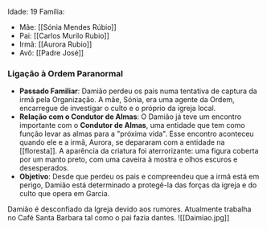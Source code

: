 Idade: 19
Família:
- Mãe: [[Sónia Mendes Rúbio]] 
- Pai: [[Carlos Murilo Rubio]]
- Irmã: [[Aurora Rubio]]
- Avô: [[Padre José]]
### **Ligação à Ordem Paranormal**
- **Passado Familiar**: Damião perdeu os pais numa tentativa de captura da irmã pela Organização. A mãe, Sónia, era uma agente da Ordem, encarregue de investigar o culto e o próprio da igreja local.
- **Relação com o Condutor de Almas**: O Damião já teve um encontro importante com o **Condutor de Almas**, uma entidade que tem como função levar as almas para a "próxima vida". Esse encontro aconteceu quando ele e a irmã, Aurora, se depararam com a entidade na [[floresta]]. A aparência da criatura foi aterrorizante: uma figura coberta por um manto preto, com uma caveira à mostra e olhos escuros e desesperados.
- **Objetivo**: Desde que perdeu os pais e compreendeu que a irmã está em perigo, Damião está determinado a protegê-la das forças da igreja e do culto que opera em Garcia.

Damião é desconfiado da Igreja devido aos rumores.
Atualmente trabalha no Café Santa Barbara tal como o pai fazia dantes.
![[Daimiao.jpg]]
